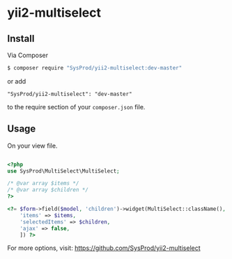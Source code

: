 # yii2-multiselect

## Install

Via Composer

```bash
$ composer require "SysProd/yii2-multiselect:dev-master"
```

or add

```
"SysProd/yii2-multiselect": "dev-master"
```

to the require section of your `composer.json` file.


## Usage

On your view file.

```php

<?php
use SysProd\MultiSelect\MultiSelect;

/* @var array $items */
/* @var array $children */
?>

<?= $form->field($model, 'children')->widget(MultiSelect::className(), [
    'items' => $items,
    'selectedItems' => $children,
    'ajax' => false,
    ]) ?>

```

For more options, visit: https://github.com/SysProd/yii2-multiselect
